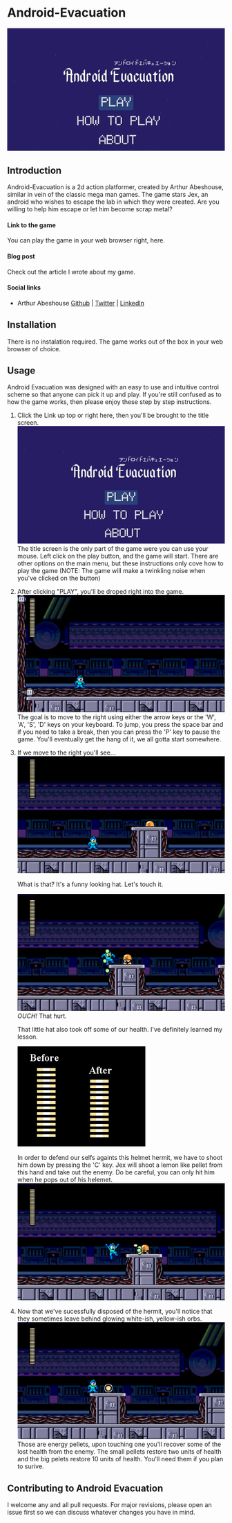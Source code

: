 # Android-Evacuation
![image](Assets/images/1.png)

## Introduction
Android-Evacuation is a 2d action platformer, created by Arthur Abeshouse, similar in vein of the classic mega man games. The game stars Jex, an android who wishes to escape the lab in which they were created. Are you willing to help him escape or let him become scrap metal?

#### Link to the game
You can play the game in your web browser right, here.

#### Blog post
Check out the article I wrote about my game.

#### Social links
* Arthur Abeshouse [Github](https://github.com/ArthurAbeshouse) | [Twitter](https://twitter.com/ArthurAbeshouse) | [LinkedIn](https://www.linkedin.com/in/arthur-abeshouse-020804102/)

## Installation
There is no instalation required. The game works out of the box in your web browser of choice. 

## Usage
Android Evacuation was designed with an easy to use and intuitive control scheme so that anyone can pick it up and play. If you're still confused as to how the game works, then please enjoy these step by step instructions.

 1. Click the Link up top or right here, then you'll be brought to the title screen. 
    ![image](Assets/images/1.png)
    The title screen is the only part of the game were you can use your mouse. Left click on the play button, and the game will start. There are other options on the main menu, but these instructions only cove how to play the game (NOTE: The game will make a twinkling noise when you've clicked on the button)

 2. After clicking "PLAY", you'll be droped right into the game.
    ![image](Assets/images/2.png)
    The goal is to move to the right using either the arrow keys or the 'W', 'A', 'S', 'D' keys on your keyboard. To jump, you press the space bar and if you need to take a break, then you can press the 'P' key to pause the game. You'll eventually get the hang of it, we all gotta start somewhere.

 3. If we move to the right you'll see...
    ![image](Assets/images/3.png)

    What is that? It's a funny looking hat. Let's touch it.
    
    ![image](Assets/images/6.png)
    *OUCH!* That hurt. 
    
    That little hat also took off some of our health. I've definitely learned my lesson.
    
    ![image](Assets/images/7.png)
    
    
    In order to defend our selfs againts this helmet hermit, we have to shoot him down by pressing the 'C' key. Jex will shoot a lemon like pellet from this hand and take out the enemy. Do be careful, you can only hit him when he pops out of his helemet.
    ![image](Assets/images/5.png)
    
4. Now that we've sucessfully disposed of the hermit, you'll notice that they sometimes leave behind glowing white-ish, yellow-ish orbs. 
    ![image](Assets/images/4.png)
    Those are energy pellets, upon touching one you'll recover some of the lost health from the enemy. The small pellets restore two units of health and the big pelets restore 10 units of health. You'll need them if you plan to surive.

## Contributing to Android Evacuation
I welcome any and all pull requests. For major revisions, please open an issue first so we can discuss whatever changes you have in mind.

